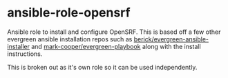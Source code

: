 # ansible-role-opensrf

Ansible role to install and configure OpenSRF. This is based off a few other evergreen ansible installation repos such as [berick/evergreen-ansible-installer](https://github.com/berick/evergreen-ansible-installer/) and [mark-cooper/evergreen-playbook](https://github.com/mark-cooper/evergreen-playbook) along with the install instructions.

This is broken out as it's own role so it can be used independently.
